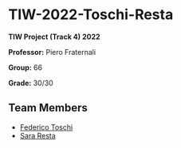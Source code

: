 # TIW-2022-Toschi-Resta
 **TIW Project (Track 4) 2022**
 
 **Professor:** Piero Fraternali
 
 **Group:** 66

**Grade:** 30/30

## Team Members
* [Federico Toschi](https://github.com/ftoschi14)
* [Sara Resta](https://github.com/sararesta)
